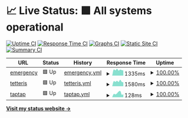 # 📈 Live Status: <!--live status--> **🟩 All systems operational**

[![Uptime CI](https://github.com/panaris/uptime/workflows/Uptime%20CI/badge.svg)](https://github.com/panaris/uptime/actions?query=workflow%3A%22Uptime+CI%22)
[![Response Time CI](https://github.com/panaris/uptime/workflows/Response%20Time%20CI/badge.svg)](https://github.com/panaris/uptime/actions?query=workflow%3A%22Response+Time+CI%22)
[![Graphs CI](https://github.com/panaris/uptime/workflows/Graphs%20CI/badge.svg)](https://github.com/panaris/uptime/actions?query=workflow%3A%22Graphs+CI%22)
[![Static Site CI](https://github.com/panaris/uptime/workflows/Static%20Site%20CI/badge.svg)](https://github.com/panaris/uptime/actions?query=workflow%3A%22Static+Site+CI%22)
[![Summary CI](https://github.com/panaris/uptime/workflows/Summary%20CI/badge.svg)](https://github.com/panaris/uptime/actions?query=workflow%3A%22Summary+CI%22)

<!--start: status pages-->
<!-- This summary is generated by Upptime (https://github.com/upptime/upptime) -->
<!-- Do not edit this manually, your changes will be overwritten -->
<!-- prettier-ignore -->
| URL | Status | History | Response Time | Uptime |
| --- | ------ | ------- | ------------- | ------ |
| <img alt="" src="https://icons.duckduckgo.com/ip3/emergencyhelp.eu.ico" height="13"> [emergency](https://emergencyhelp.eu) | 🟩 Up | [emergency.yml](https://github.com/panaris/uptime/commits/HEAD/history/emergency.yml) | <details><summary><img alt="Response time graph" src="./graphs/emergency/response-time-week.png" height="20"> 1335ms</summary><br><a href="https://panaris.github.io/uptime/history/emergency"><img alt="Response time 1636" src="https://img.shields.io/endpoint?url=https%3A%2F%2Fraw.githubusercontent.com%2Fpanaris%2Fuptime%2FHEAD%2Fapi%2Femergency%2Fresponse-time.json"></a><br><a href="https://panaris.github.io/uptime/history/emergency"><img alt="24-hour response time 1258" src="https://img.shields.io/endpoint?url=https%3A%2F%2Fraw.githubusercontent.com%2Fpanaris%2Fuptime%2FHEAD%2Fapi%2Femergency%2Fresponse-time-day.json"></a><br><a href="https://panaris.github.io/uptime/history/emergency"><img alt="7-day response time 1335" src="https://img.shields.io/endpoint?url=https%3A%2F%2Fraw.githubusercontent.com%2Fpanaris%2Fuptime%2FHEAD%2Fapi%2Femergency%2Fresponse-time-week.json"></a><br><a href="https://panaris.github.io/uptime/history/emergency"><img alt="30-day response time 1501" src="https://img.shields.io/endpoint?url=https%3A%2F%2Fraw.githubusercontent.com%2Fpanaris%2Fuptime%2FHEAD%2Fapi%2Femergency%2Fresponse-time-month.json"></a><br><a href="https://panaris.github.io/uptime/history/emergency"><img alt="1-year response time 1636" src="https://img.shields.io/endpoint?url=https%3A%2F%2Fraw.githubusercontent.com%2Fpanaris%2Fuptime%2FHEAD%2Fapi%2Femergency%2Fresponse-time-year.json"></a></details> | <details><summary><a href="https://panaris.github.io/uptime/history/emergency">100.00%</a></summary><a href="https://panaris.github.io/uptime/history/emergency"><img alt="All-time uptime 99.83%" src="https://img.shields.io/endpoint?url=https%3A%2F%2Fraw.githubusercontent.com%2Fpanaris%2Fuptime%2FHEAD%2Fapi%2Femergency%2Fuptime.json"></a><br><a href="https://panaris.github.io/uptime/history/emergency"><img alt="24-hour uptime 100.00%" src="https://img.shields.io/endpoint?url=https%3A%2F%2Fraw.githubusercontent.com%2Fpanaris%2Fuptime%2FHEAD%2Fapi%2Femergency%2Fuptime-day.json"></a><br><a href="https://panaris.github.io/uptime/history/emergency"><img alt="7-day uptime 100.00%" src="https://img.shields.io/endpoint?url=https%3A%2F%2Fraw.githubusercontent.com%2Fpanaris%2Fuptime%2FHEAD%2Fapi%2Femergency%2Fuptime-week.json"></a><br><a href="https://panaris.github.io/uptime/history/emergency"><img alt="30-day uptime 100.00%" src="https://img.shields.io/endpoint?url=https%3A%2F%2Fraw.githubusercontent.com%2Fpanaris%2Fuptime%2FHEAD%2Fapi%2Femergency%2Fuptime-month.json"></a><br><a href="https://panaris.github.io/uptime/history/emergency"><img alt="1-year uptime 99.83%" src="https://img.shields.io/endpoint?url=https%3A%2F%2Fraw.githubusercontent.com%2Fpanaris%2Fuptime%2FHEAD%2Fapi%2Femergency%2Fuptime-year.json"></a></details>
| <img alt="" src="https://icons.duckduckgo.com/ip3/tetteris.gr.ico" height="13"> [tetteris](https://tetteris.gr) | 🟩 Up | [tetteris.yml](https://github.com/panaris/uptime/commits/HEAD/history/tetteris.yml) | <details><summary><img alt="Response time graph" src="./graphs/tetteris/response-time-week.png" height="20"> 1580ms</summary><br><a href="https://panaris.github.io/uptime/history/tetteris"><img alt="Response time 1809" src="https://img.shields.io/endpoint?url=https%3A%2F%2Fraw.githubusercontent.com%2Fpanaris%2Fuptime%2FHEAD%2Fapi%2Ftetteris%2Fresponse-time.json"></a><br><a href="https://panaris.github.io/uptime/history/tetteris"><img alt="24-hour response time 1423" src="https://img.shields.io/endpoint?url=https%3A%2F%2Fraw.githubusercontent.com%2Fpanaris%2Fuptime%2FHEAD%2Fapi%2Ftetteris%2Fresponse-time-day.json"></a><br><a href="https://panaris.github.io/uptime/history/tetteris"><img alt="7-day response time 1580" src="https://img.shields.io/endpoint?url=https%3A%2F%2Fraw.githubusercontent.com%2Fpanaris%2Fuptime%2FHEAD%2Fapi%2Ftetteris%2Fresponse-time-week.json"></a><br><a href="https://panaris.github.io/uptime/history/tetteris"><img alt="30-day response time 1774" src="https://img.shields.io/endpoint?url=https%3A%2F%2Fraw.githubusercontent.com%2Fpanaris%2Fuptime%2FHEAD%2Fapi%2Ftetteris%2Fresponse-time-month.json"></a><br><a href="https://panaris.github.io/uptime/history/tetteris"><img alt="1-year response time 1809" src="https://img.shields.io/endpoint?url=https%3A%2F%2Fraw.githubusercontent.com%2Fpanaris%2Fuptime%2FHEAD%2Fapi%2Ftetteris%2Fresponse-time-year.json"></a></details> | <details><summary><a href="https://panaris.github.io/uptime/history/tetteris">100.00%</a></summary><a href="https://panaris.github.io/uptime/history/tetteris"><img alt="All-time uptime 99.84%" src="https://img.shields.io/endpoint?url=https%3A%2F%2Fraw.githubusercontent.com%2Fpanaris%2Fuptime%2FHEAD%2Fapi%2Ftetteris%2Fuptime.json"></a><br><a href="https://panaris.github.io/uptime/history/tetteris"><img alt="24-hour uptime 100.00%" src="https://img.shields.io/endpoint?url=https%3A%2F%2Fraw.githubusercontent.com%2Fpanaris%2Fuptime%2FHEAD%2Fapi%2Ftetteris%2Fuptime-day.json"></a><br><a href="https://panaris.github.io/uptime/history/tetteris"><img alt="7-day uptime 100.00%" src="https://img.shields.io/endpoint?url=https%3A%2F%2Fraw.githubusercontent.com%2Fpanaris%2Fuptime%2FHEAD%2Fapi%2Ftetteris%2Fuptime-week.json"></a><br><a href="https://panaris.github.io/uptime/history/tetteris"><img alt="30-day uptime 99.93%" src="https://img.shields.io/endpoint?url=https%3A%2F%2Fraw.githubusercontent.com%2Fpanaris%2Fuptime%2FHEAD%2Fapi%2Ftetteris%2Fuptime-month.json"></a><br><a href="https://panaris.github.io/uptime/history/tetteris"><img alt="1-year uptime 99.84%" src="https://img.shields.io/endpoint?url=https%3A%2F%2Fraw.githubusercontent.com%2Fpanaris%2Fuptime%2FHEAD%2Fapi%2Ftetteris%2Fuptime-year.json"></a></details>
| <img alt="" src="https://icons.duckduckgo.com/ip3/tap-tap.click.ico" height="13"> [taptap](https://tap-tap.click) | 🟩 Up | [taptap.yml](https://github.com/panaris/uptime/commits/HEAD/history/taptap.yml) | <details><summary><img alt="Response time graph" src="./graphs/taptap/response-time-week.png" height="20"> 128ms</summary><br><a href="https://panaris.github.io/uptime/history/taptap"><img alt="Response time 150" src="https://img.shields.io/endpoint?url=https%3A%2F%2Fraw.githubusercontent.com%2Fpanaris%2Fuptime%2FHEAD%2Fapi%2Ftaptap%2Fresponse-time.json"></a><br><a href="https://panaris.github.io/uptime/history/taptap"><img alt="24-hour response time 95" src="https://img.shields.io/endpoint?url=https%3A%2F%2Fraw.githubusercontent.com%2Fpanaris%2Fuptime%2FHEAD%2Fapi%2Ftaptap%2Fresponse-time-day.json"></a><br><a href="https://panaris.github.io/uptime/history/taptap"><img alt="7-day response time 128" src="https://img.shields.io/endpoint?url=https%3A%2F%2Fraw.githubusercontent.com%2Fpanaris%2Fuptime%2FHEAD%2Fapi%2Ftaptap%2Fresponse-time-week.json"></a><br><a href="https://panaris.github.io/uptime/history/taptap"><img alt="30-day response time 123" src="https://img.shields.io/endpoint?url=https%3A%2F%2Fraw.githubusercontent.com%2Fpanaris%2Fuptime%2FHEAD%2Fapi%2Ftaptap%2Fresponse-time-month.json"></a><br><a href="https://panaris.github.io/uptime/history/taptap"><img alt="1-year response time 150" src="https://img.shields.io/endpoint?url=https%3A%2F%2Fraw.githubusercontent.com%2Fpanaris%2Fuptime%2FHEAD%2Fapi%2Ftaptap%2Fresponse-time-year.json"></a></details> | <details><summary><a href="https://panaris.github.io/uptime/history/taptap">100.00%</a></summary><a href="https://panaris.github.io/uptime/history/taptap"><img alt="All-time uptime 100.00%" src="https://img.shields.io/endpoint?url=https%3A%2F%2Fraw.githubusercontent.com%2Fpanaris%2Fuptime%2FHEAD%2Fapi%2Ftaptap%2Fuptime.json"></a><br><a href="https://panaris.github.io/uptime/history/taptap"><img alt="24-hour uptime 100.00%" src="https://img.shields.io/endpoint?url=https%3A%2F%2Fraw.githubusercontent.com%2Fpanaris%2Fuptime%2FHEAD%2Fapi%2Ftaptap%2Fuptime-day.json"></a><br><a href="https://panaris.github.io/uptime/history/taptap"><img alt="7-day uptime 100.00%" src="https://img.shields.io/endpoint?url=https%3A%2F%2Fraw.githubusercontent.com%2Fpanaris%2Fuptime%2FHEAD%2Fapi%2Ftaptap%2Fuptime-week.json"></a><br><a href="https://panaris.github.io/uptime/history/taptap"><img alt="30-day uptime 100.00%" src="https://img.shields.io/endpoint?url=https%3A%2F%2Fraw.githubusercontent.com%2Fpanaris%2Fuptime%2FHEAD%2Fapi%2Ftaptap%2Fuptime-month.json"></a><br><a href="https://panaris.github.io/uptime/history/taptap"><img alt="1-year uptime 100.00%" src="https://img.shields.io/endpoint?url=https%3A%2F%2Fraw.githubusercontent.com%2Fpanaris%2Fuptime%2FHEAD%2Fapi%2Ftaptap%2Fuptime-year.json"></a></details>

<!--end: status pages-->

[**Visit my status website →**](https://panaris.github.io/uptime/)
